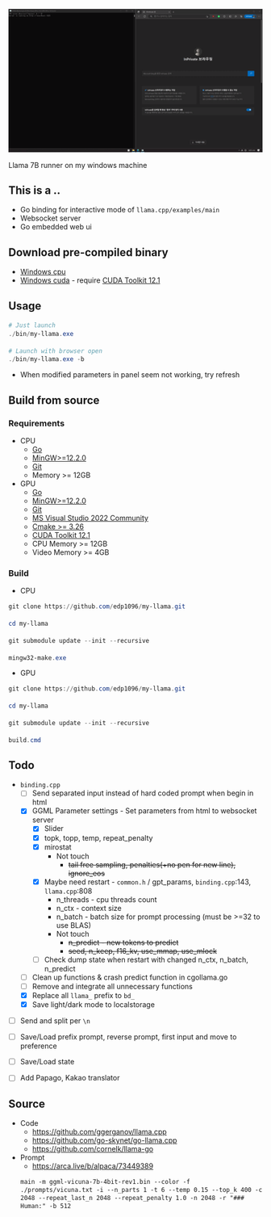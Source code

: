 ![image description](doc/screenshot.gif)

Llama 7B runner on my windows machine

## This is a ..

* Go binding for interactive mode of `llama.cpp/examples/main`
* Websocket server
* Go embedded web ui


## Download pre-compiled binary
* [Windows cpu](https://github.com/edp1096/my-llama/releases/download/v0.1.3/my-llama.exe)
* [Windows cuda](https://github.com/edp1096/my-llama/releases/download/v0.1.3/my-llama_cu.zip) - require [CUDA Toolkit 12.1](https://developer.nvidia.com/cuda-downloads?target_os=Windows&target_arch=x86_64)


## Usage
```powershell
# Just launch
./bin/my-llama.exe

# Launch with browser open
./bin/my-llama.exe -b
```
* When modified parameters in panel seem not working, try refresh


## Build from source

### Requirements
* CPU
    * [Go](https://golang.org/dl)
    * [MinGW>=12.2.0](https://github.com/brechtsanders/winlibs_mingw/releases/tag/12.2.0-16.0.0-10.0.0-ucrt-r5)
    * [Git](https://github.com/git-for-windows/git/releases)
    * Memory >= 12GB
* GPU
    * [Go](https://golang.org/dl)
    * [MinGW>=12.2.0](https://github.com/brechtsanders/winlibs_mingw/releases/tag/12.2.0-16.0.0-10.0.0-ucrt-r5)
    * [Git](https://github.com/git-for-windows/git/releases)
    * [MS Visual Studio 2022 Community](https://visualstudio.microsoft.com/vs)
    * [Cmake >= 3.26](https://cmake.org/download)
    * [CUDA Toolkit 12.1](https://developer.nvidia.com/cuda-downloads?target_os=Windows&target_arch=x86_64)
    * CPU Memory >= 12GB
    * Video Memory >= 4GB

### Build
* CPU
```powershell
git clone https://github.com/edp1096/my-llama.git

cd my-llama

git submodule update --init --recursive

mingw32-make.exe
```
* GPU
```powershell
git clone https://github.com/edp1096/my-llama.git

cd my-llama

git submodule update --init --recursive

build.cmd
```


## Todo
* `binding.cpp`
    * [ ] Send separated input instead of hard coded prompt when begin in html
    * [x] GGML Parameter settings - Set parameters from html to websocket server
        * [x] Slider
        * [x] topk, topp, temp, repeat_penalty
        * [x] mirostat
            * Not touch
                * ~~tail free sampling, penalties(+no pen for new line), ignore_eos~~
        * [x] Maybe need restart - `common.h` / gpt_params, `binding.cpp`:143, `llama.cpp`:808
            * n_threads - cpu threads count
            * n_ctx - context size
            * n_batch - batch size for prompt processing (must be >=32 to use BLAS)
            * Not touch
                * ~~n_predict - new tokens to predict~~
                * ~~seed, n_keep, f16_kv, use_mmap, use_mlock~~
        * [ ] Check dump state when restart with changed n_ctx, n_batch, n_predict
    * [ ] Clean up functions & crash predict function in cgollama.go
    * [ ] Remove and integrate all unnecessary functions
    * [x] Replace all `llama_` prefix to `bd_`
    * [x] Save light/dark mode to localstorage
* [ ] Send and split per `\n`
* [ ] Save/Load prefix prompt, reverse prompt, first input and move to preference
* [ ] Save/Load state
* [ ] Add Papago, Kakao translator


## Source
* Code
    * https://github.com/ggerganov/llama.cpp
    * https://github.com/go-skynet/go-llama.cpp
    * https://github.com/cornelk/llama-go
* Prompt
    * https://arca.live/b/alpaca/73449389
    ```dos
    main -m ggml-vicuna-7b-4bit-rev1.bin --color -f ./prompts/vicuna.txt -i --n_parts 1 -t 6 --temp 0.15 --top_k 400 -c 2048 --repeat_last_n 2048 --repeat_penalty 1.0 -n 2048 -r "### Human:" -b 512
    ```
